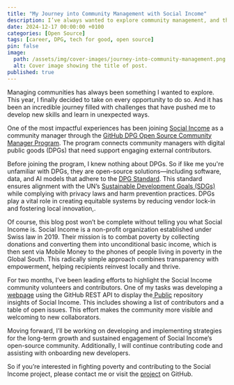 ```yaml
---
title: "My Journey into Community Management with Social Income"
description: I’ve always wanted to explore community management, and this year, I embraced every opportunity.
date: 2024-12-17 00:00:00 +0100
categories: [Open Source]
tags: [career, DPG, tech for good, open source]
pin: false
image:
  path: /assets/img/cover-images/journey-into-community-management.png
  alt: Cover image showing the title of post.
published: true
---
```


Managing communities has always been something I wanted to explore. This year, I finally decided to take on every opportunity to do so. And it has been an incredible journey filled with challenges that have pushed me to develop new skills and learn in unexpected ways.

One of the most impactful experiences has been joining [Social Income](https://socialincome.org/) as a community manager through the [GitHub DPG Open Source Community Manager Program](https://socialimpact.github.com/tech-for-social-good/dpg-open-source-community-manager-program). The program connects community managers with digital public goods (DPGs) that need support engaging external contributors.

Before joining the program, I knew nothing about DPGs. So if like me you're unfamiliar with DPGs, they are open-source solutions—including software, data, and AI models that adhere to the [DPG Standard](http://digitalpublicgoods.net/standard/). This standard ensures alignment with the UN’s [Sustainable Development Goals (SDGs)](https://sdgs.un.org/goals) while complying with privacy laws and harm prevention practices. DPGs play a vital role in creating equitable systems by reducing vendor lock-in and fostering local innovation,.

Of course, this blog post won’t be complete without telling you what Social Income is. Social Income is a non-profit organization established under Swiss law in 2019. Their mission is to combat poverty by collecting donations and converting them into unconditional basic income, which is then sent via Mobile Money to the phones of people living in poverty in the Global South. This radically simple approach combines transparency with empowerment, helping recipients reinvest locally and thrive.

For two months, I’ve been leading efforts to highlight the Social Income community volunteers and contributors. One of my tasks was developing a [webpage](https://socialincome.org/en/int/open-source) using the GitHub REST API to display the[ Public](https://github.com/socialincome-san/public) repository insights of Social Income. This includes showing a list of contributors and a table of open issues. This effort makes the community more visible and welcoming to new collaborators.

Moving forward,  I’ll be working on developing and implementing strategies for the long-term growth and sustained engagement of Social Income’s open-source community. Additionally, I will continue contributing code and assisting with onboarding new developers.

So if you’re interested in fighting poverty and contributing to the Social Income project, please contact me or visit the [project](https://github.com/socialincome-san) on GitHub.
